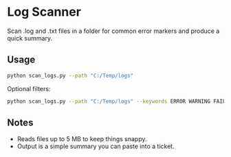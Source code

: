 # Log Scanner

Scan .log and .txt files in a folder for common error markers and produce a quick summary.

## Usage

```bash
python scan_logs.py --path "C:/Temp/logs"
```

Optional filters:

```bash
python scan_logs.py --path "C:/Temp/logs" --keywords ERROR WARNING FAIL
```

## Notes
- Reads files up to 5 MB to keep things snappy.
- Output is a simple summary you can paste into a ticket.